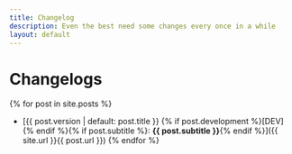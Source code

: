 ```yaml
---
title: Changelog
description: Even the best need some changes every once in a while
layout: default
---
```


# Changelogs
{% for post in site.posts %}
  - [{{ post.version | default: post.title }} {% if post.development %}[DEV]{% endif %}{% if post.subtitle %}: **{{ post.subtitle }}**{% endif %}]({{ site.url }}{{ post.url }})
{% endfor %}
